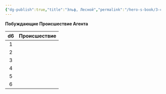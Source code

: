 ```yaml
---
{"dg-publish":true,"title":"Эльф, Лесной","permalink":"/hero-s-book/3-culture-and-career/careers/gladiator/","dgPassFrontmatter":true}
---
```



**Побуждающие Происшествие Агента**

| d6  | Происшествие |
| :-: | ------------ |
|  1  |              |
|  2  |              |
|  3  |              |
|  4  |              |
|  5  |              |
|  6  |              |
